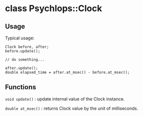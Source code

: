 class Psychlops::Clock
==========================


Usage
----------

Typical usage:
~~~
Clock before, after;
before.update();

// do something...

after.update();
double elapsed_time = after.at_msec() - before.at_msec();
~~~

Functions
----------

`void update()`
: update internal value of the Clock instance.

`double at_msec()`
: returns Clock value by the unit of milliseconds.

